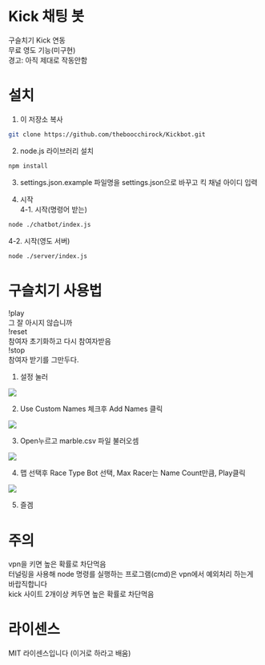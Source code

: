 # Kick 채팅 봇
구슬치기 Kick 연동<br>
무료 영도 기능(미구현)<br>
경고: 아직 제대로 작동안함<br>

# 설치

1. 이 저장소 복사
```bash
git clone https://github.com/theboocchirock/Kickbot.git
```

2. node.js 라이브러리 설치
```bash
npm install
```
3. settings.json.example 파일명을 settings.json으로 바꾸고 킥 채널 아이디 입력

4. 시작<br>
4-1. 시작(명령어 받는)
```bash
node ./chatbot/index.js
```
4-2. 시작(영도 서버)
```bash
node ./server/index.js
```

# 구슬치기 사용법
!play<br>
그 잘 아시지 않습니까<br>
!reset <br>
참여자 초기화하고 다시 참여자받음 <br>
!stop <br>
참여자 받기를 그만두다.
1. 설정 눌러 <br>
<img src="https://github.com/theboocchirock/Kickbot/blob/main/marble1.png?raw=true">

2. Use Custom Names 체크후 Add Names 클릭 <br>
<img src="https://github.com/theboocchirock/Kickbot/blob/main/marble2.png?raw=true">

3. Open누르고 marble.csv 파일 불러오셈 <br>
<img src="https://github.com/theboocchirock/Kickbot/blob/main/marble3.png?raw=true">

4. 맵 선택후 Race Type Bot 선택, Max Racer는 Name Count만큼, Play클릭 <br>
<img src="https://github.com/theboocchirock/Kickbot/blob/main/marble4.png?raw=true">

5. 즐겜

# 주의
vpn을 키면 높은 확률로 차단먹음<br>
터널링을 사용해 node 명령를 실행하는 프로그램(cmd)은 vpn에서 예외처리 하는게 바랍직합니다<br>
kick 사이트 2개이상 켜두면 높은 확률로 차단먹음

# 라이센스
MIT 라이센스입니다 (이거로 하라고 배움)
